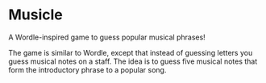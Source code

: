 # Musicle

A Wordle-inspired game to guess popular musical phrases! 

The game is similar to Wordle, except that instead of guessing letters you guess musical notes on a staff. The idea is to guess five musical notes that form the introductory phrase to a popular song.
